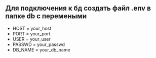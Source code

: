 ## Для подключения к бд создать файл .env в папке db с перемеными 
* HOST = your_host
* PORT = your_port
* USER = your_user
* PASSWD = your_passwd
* DB_NAME = your_db_name
